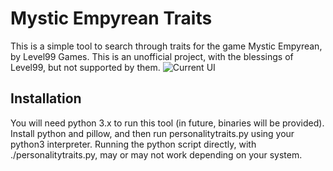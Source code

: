 # **Mystic Empyrean Traits**
This is a simple tool to search through traits for the game Mystic Empyrean, by Level99 Games.
This is an unofficial project, with the blessings of Level99, but not supported by them.
![Current UI](http://imgur.com/h85e6QQ "A screenshot of the current UI")
## Installation
You will need python 3.x to run this tool (in future, binaries will be provided). Install python and pillow, and then run personalitytraits.py using your python3 interpreter.
Running the python script directly, with ./personalitytraits.py, may or may not work depending on your system.
